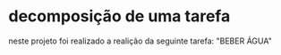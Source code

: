 # decomposição de uma tarefa
neste projeto foi realizado a realição da seguinte tarefa: "BEBER ÁGUA"

